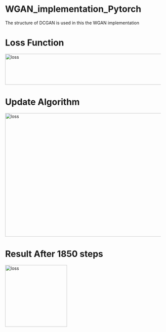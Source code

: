 # WGAN_implementation_Pytorch

The structure of DCGAN is used in this the WGAN implementation


# Loss Function
<img src="https://github.com/mike820808/WGAN_implementation_Pytorch/blob/master/Imgs/loss.png" alt="loss" width="600" height="100">


# Update Algorithm
<img src="https://github.com/mike820808/WGAN_implementation_Pytorch/blob/master/Imgs/algo.png" alt="loss" width="550" height="400">


# Result After 1850 steps
<img src="https://github.com/mike820808/WGAN_implementation_Pytorch/blob/master/Imgs/WGAN_img_1850.png" alt="loss" width="200" height="200">
